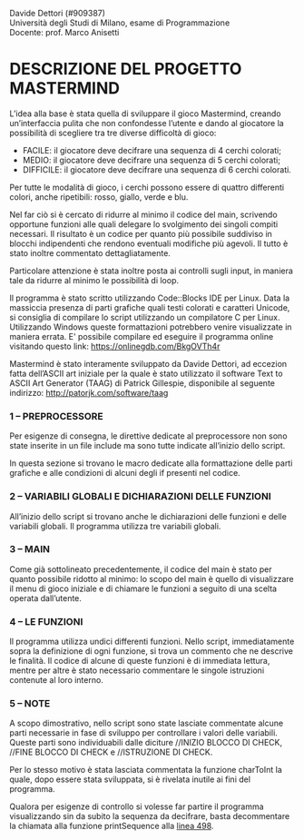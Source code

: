 Davide Dettori (#909387)  
Università degli Studi di Milano, esame di Programmazione  
Docente: prof. Marco Anisetti

# DESCRIZIONE DEL PROGETTO MASTERMIND

L’idea alla base è stata quella di sviluppare il gioco Mastermind, creando un’interfaccia pulita che non confondesse l’utente e dando al giocatore la possibilità di scegliere tra tre diverse difficoltà di gioco:
- FACILE: il giocatore deve decifrare una sequenza di 4 cerchi colorati;
- MEDIO: il giocatore deve decifrare una sequenza di 5 cerchi colorati;
- DIFFICILE: il giocatore deve decifrare una sequenza di 6 cerchi colorati.

Per tutte le modalità di gioco, i cerchi possono essere di quattro differenti colori, anche ripetibili: rosso, giallo, verde e blu.

Nel far ciò si è cercato di ridurre al minimo il codice del main, scrivendo opportune funzioni alle quali delegare lo svolgimento dei singoli compiti necessari. Il risultato è un codice per quanto più possibile suddiviso in blocchi indipendenti che rendono eventuali modifiche più agevoli. Il tutto è stato inoltre commentato dettagliatamente.

Particolare attenzione è stata inoltre posta ai controlli sugli input, in maniera tale da ridurre al minimo le possibilità di loop.

Il programma è stato scritto utilizzando Code::Blocks IDE per Linux. Data la massiccia presenza di parti grafiche quali testi colorati e caratteri Unicode, si consiglia di compilare lo script utilizzando un compilatore C per Linux. Utilizzando Windows queste formattazioni potrebbero venire visualizzate in maniera errata. E' possibile compilare ed eseguire il programma online visitando questo link: https://onlinegdb.com/BkgOVTh4r

Mastermind è stato interamente sviluppato da Davide Dettori, ad eccezion fatta dell’ASCII art iniziale per la quale è stato utilizzato il software Text to ASCII Art Generator (TAAG) di Patrick Gillespie, disponibile al seguente indirizzo: http://patorjk.com/software/taag


### 1 – PREPROCESSORE 

Per esigenze di consegna, le direttive dedicate al preprocessore non sono state inserite in un file include ma sono tutte indicate all’inizio dello script.

In questa sezione si trovano le macro dedicate alla formattazione delle parti grafiche e alle condizioni di alcuni degli if presenti nel codice.


### 2 – VARIABILI GLOBALI E DICHIARAZIONI DELLE FUNZIONI

All’inizio dello script si trovano anche le dichiarazioni delle funzioni e delle variabili globali. Il programma utilizza tre variabili globali.


### 3 – MAIN

Come già sottolineato precedentemente, il codice del main è stato per quanto possibile ridotto al minimo: lo scopo del main è quello di visualizzare il menu di gioco iniziale e di chiamare le funzioni a seguito di una scelta operata dall’utente.


### 4 – LE FUNZIONI

Il programma utilizza undici differenti funzioni. Nello script, immediatamente sopra la definizione di ogni funzione, si trova un commento che ne descrive le finalità. Il codice di alcune di queste funzioni è di immediata lettura, mentre per altre è stato necessario commentare le singole istruzioni contenute al loro interno.


### 5 – NOTE

A scopo dimostrativo, nello script sono state lasciate commentate alcune parti necessarie in fase di sviluppo per controllare i valori delle variabili. Queste parti sono individuabili dalle diciture //INIZIO BLOCCO DI CHECK, //FINE BLOCCO DI CHECK e //ISTRUZIONE DI CHECK.

Per lo stesso motivo è stata lasciata commentata la funzione charToInt la quale, dopo essere stata sviluppata, si è rivelata inutile ai fini del programma.

Qualora per esigenze di controllo si volesse far partire il programma visualizzando sin da subito la sequenza da decifrare, basta decommentare la chiamata alla funzione printSequence alla [linea 498](https://github.com/seeq-n-dstroi/mastermind/blob/97003b3fa5a091e45425ba0d10d3d583ef184818/main.c#L498).
